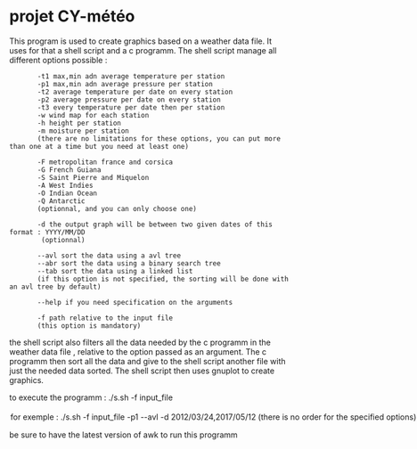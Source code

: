 # projet CY-météo
This program is used to create graphics based on a weather data file. It uses for that a shell script and a c programm. The shell script manage all different options
possible : 

           -t1 max,min adn average temperature per station
           -p1 max,min adn average pressure per station
           -t2 average temperature per date on every station 
           -p2 average pressure per date on every station 
           -t3 every temperature per date then per station
           -w wind map for each station
           -h height per station
           -m moisture per station
           (there are no limitations for these options, you can put more than one at a time but you need at least one) 
           
           -F metropolitan france and corsica
           -G French Guiana
           -S Saint Pierre and Miquelon
           -A West Indies
           -O Indian Ocean
           -Q Antarctic
           (optionnal, and you can only choose one)
           
           -d the output graph will be between two given dates of this format : YYYY/MM/DD
            (optionnal)
           
           --avl sort the data using a avl tree
           --abr sort the data using a binary search tree
           --tab sort the data using a linked list 
           (if this option is not specified, the sorting will be done with an avl tree by default)
           
           --help if you need specification on the arguments 
           
           -f path relative to the input file 
           (this option is mandatory) 
           
the shell script also filters all the data needed by the c programm in the weather data file , relative to the option passed as an argument.
The c programm then sort all the data and give to the shell script another file with just the needed data sorted.
The shell script then uses gnuplot to create graphics.

           
to execute the programm : ./s.sh -f input_file <option> <option>
for exemple : ./s.sh -f input_file -p1 --avl -d 2012/03/24,2017/05/12
(there is no order for the specified options)
           
be sure to have the latest version of awk to run this programm
